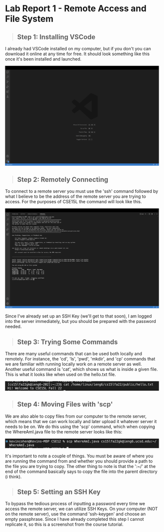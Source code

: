 # Lab Report 1 - Remote Access and File System

> ## Step 1: Installing VSCode

I already had VSCode installed on my computer, but if you don't you can download it online at any time for free. It should look something like this once it's been installed and launched.

![Image](VSCodeInstall.png)

> ## Step 2: Remotely Connecting

To connect to a remote server you must use the 'ssh' command followed by what I believe to be the address of the remote server you are trying to access. For the purposes of CSE15L the command will look like this.

![Image](RemoteAccess.png)

Since I've already set up an SSH Key (we'll get to that soon), I am logged into the server immediately, but you should be prepared with the password needed.

> ## Step 3: Trying Some Commands

There are many useful commands that can be used both locally and remotely. For instance, the 'cd', 'ls', 'pwd', 'mkdir', and 'cp' commands that we are familiar with running locally work on a remote server as well. Another useful command is 'cat', which shows us what is inside a given file. This is what it looks like when used on the hello.txt file.

![Image](RemoteCommands.png)

> ## Step 4: Moving Files with 'scp'

We are also able to copy files from our computer to the remote server, which means that we can work locally and later upload it whatever server it needs to be on. We do this using the 'scp' command, which when copying the WhereAmI.java file to the remote server looks like this:

![Image](CopyingToRemote.png)

It's important to note a couple of things. You must be aware of where you are running the command from and whether you should provide a path to the file you are trying to copy. The other thing to note is that the ':~/' at the end of the command basically says to copy the file into the parent directory (i think).

> ## Step 5: Setting an SSH Key

To bypass the tedious process of inputting a password every time we access the remote server, we can utilize SSH Keys. On your computer (NOT on the remote server), use the command 'ssh-keygen' and choose an empty passphrase. Since I have already completed this step I cannot replicate it, so this is a screenshot from the course tutorial.



